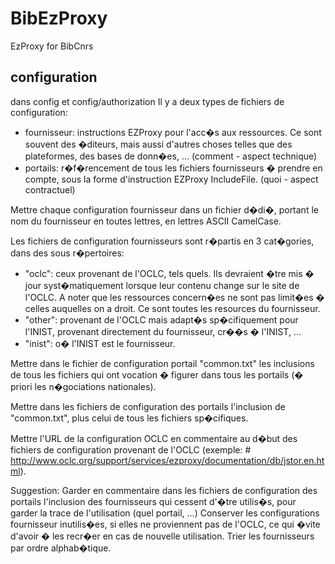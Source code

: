 # BibEzProxy
EzProxy for BibCnrs

## configuration
dans config et config/authorization
Il y a deux types de fichiers de configuration:
   * fournisseur: instructions EZProxy pour l'acc�s aux ressources. Ce sont souvent des �diteurs, mais aussi d'autres choses telles que des plateformes, des bases de donn�es, ... (comment - aspect technique)
   * portails: r�f�rencement de tous les fichiers fournisseurs � prendre en compte, sous la forme d'instruction EZProxy IncludeFile. (quoi - aspect contractuel)

Mettre chaque configuration fournisseur dans un fichier d�di�, portant le nom du fournisseur en toutes lettres, en lettres ASCII CamelCase.

Les fichiers de configuration fournisseurs sont r�partis en 3 cat�gories, dans des sous r�pertoires:
   * "oclc": ceux provenant de l'OCLC, tels quels. Ils devraient �tre mis � jour syst�matiquement lorsque leur contenu change sur le site de l'OCLC.
     A noter que les ressources concern�es ne sont pas limit�es � celles auquelles on a droit. Ce sont toutes les resources du fournisseur.
   * "other": provenant de l'OCLC mais adapt�s sp�cifiquement pour l'INIST, provenant directement du fournisseur, cr��s � l'INIST, ...
   * "inist": o� l'INIST est le fournisseur.

Mettre dans le fichier de configuration portail "common.txt" les inclusions de tous les fichiers qui ont vocation � figurer dans tous les portails (� priori les n�gociations nationales).

Mettre dans les fichiers de configuration des portails l'inclusion de "common.txt", plus celui de tous les fichiers sp�cifiques.

Mettre l'URL de la configuration OCLC en commentaire au d�but des fichiers de configuration provenant de l'OCLC (exemple: # http://www.oclc.org/support/services/ezproxy/documentation/db/jstor.en.html).

Suggestion:
Garder en commentaire dans les fichiers de configuration des portails l'inclusion des fournisseurs qui cessent d'�tre utilis�s, pour garder la trace de l'utilisation (quel portail, ...)
Conserver les configurations fournisseur inutilis�es, si elles ne proviennent pas de l'OCLC, ce qui �vite d'avoir � les recr�er en cas de nouvelle utilisation.
Trier les fournisseurs par ordre alphab�tique.
